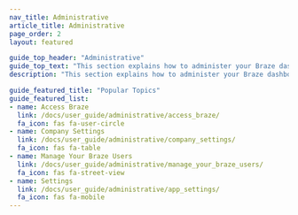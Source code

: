 ```yaml
---
nav_title: Administrative
article_title: Administrative
page_order: 2
layout: featured

guide_top_header: "Administrative"
guide_top_text: "This section explains how to administer your Braze dashboard, including initial setup for integrations, dashboard administration, user permission management, and more.<br><br>In addition to the topics and articles included in this section, we also highly recommend checking out our <a href='https://lab.braze.com/admin-dashboard-management/'>Admin and Dashboard Management</a> LAB course, which covers how to manage user access and best practices for dashboard maintenance."
description: "This section explains how to administer your Braze dashboard, including initial setup for integrations, dashboard administration, user permission management, and more."

guide_featured_title: "Popular Topics"
guide_featured_list:
- name: Access Braze
  link: /docs/user_guide/administrative/access_braze/
  fa_icon: fas fa-user-circle
- name: Company Settings
  link: /docs/user_guide/administrative/company_settings/
  fa_icon: fas fa-table
- name: Manage Your Braze Users
  link: /docs/user_guide/administrative/manage_your_braze_users/
  fa_icon: fas fa-street-view
- name: Settings
  link: /docs/user_guide/administrative/app_settings/
  fa_icon: fas fa-mobile
---
```


<br> 
